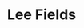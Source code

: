 ---
title: "Lee Fields"
summary: "Elmer \"Lee\" Fields is an American soul artist born in 1950 in North Carolina."
image: "lee-fields.jpg"
---